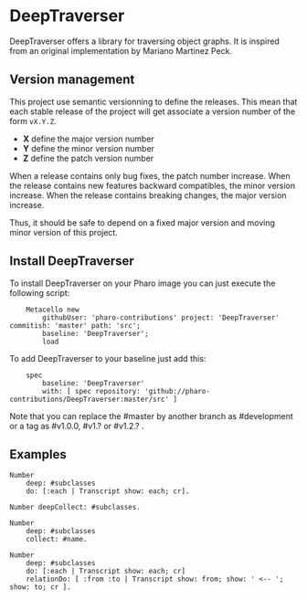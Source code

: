 # DeepTraverser

DeepTraverser offers a library for traversing object graphs. It is inspired from an original implementation by Mariano Martinez Peck.

## Version management 

This project use semantic versionning to define the releases. This mean that each stable release of the project will get associate a version number of the form `vX.Y.Z`. 

- **X** define the major version number
- **Y** define the minor version number 
- **Z** define the patch version number

When a release contains only bug fixes, the patch number increase. When the release contains new features backward compatibles, the minor version increase. When the release contains breaking changes, the major version increase. 

Thus, it should be safe to depend on a fixed major version and moving minor version of this project.

## Install DeepTraverser 

To install DeepTraverser on your Pharo image you can just execute the following script:

```Smalltalk
    Metacello new
    	githubUser: 'pharo-contributions' project: 'DeepTraverser' commitish: 'master' path: 'src';
    	baseline: 'DeepTraverser';
    	load
```

To add DeepTraverser to your baseline just add this:

```Smalltalk
    spec
    	baseline: 'DeepTraverser'
    	with: [ spec repository: 'github://pharo-contributions/DeepTraverser:master/src' ]
```

Note that you can replace the #master by another branch as #development or a tag as #v1.0.0, #v1.? or #v1.2.? .

## Examples

```Smalltalk
Number
    deep: #subclasses 
    do: [:each | Transcript show: each; cr].

Number deepCollect: #subclasses.

Number
    deep: #subclasses 
    collect: #name.

Number 
    deep: #subclasses 
    do: [:each | Transcript show: each; cr]
    relationDo: [ :from :to | Transcript show: from; show: ' <-- '; show: to; cr ].
```